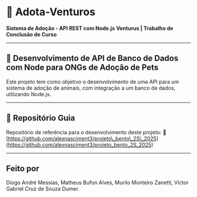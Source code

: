 
# 🐾 Adota-Venturos

**Sistema de Adoção - API REST com Node.js**
**Venturus | Trabalho de Conclusão de Curso**

---

## 📌 Desenvolvimento de API de Banco de Dados com Node para ONGs de Adoção de Pets

Este projeto tem como objetivo o desenvolvimento de uma API para um sistema de adoção de animais, com integração a um banco de dados, utilizando Node.js.

---

## 📂 Repositório Guia

Repositório de referência para o desenvolvimento deste projeto:
🔗 [https://github.com/alexnasciment3/projeto\_bento\_2S\_2025](https://github.com/alexnasciment3/projeto_bento_2S_2025)

---

## Feito por

Diogo André Messias,
Matheus Bufon Alves,
Murilo Monteiro Zanetti,
Victor Gabriel Cruz de Souza Dumer.

